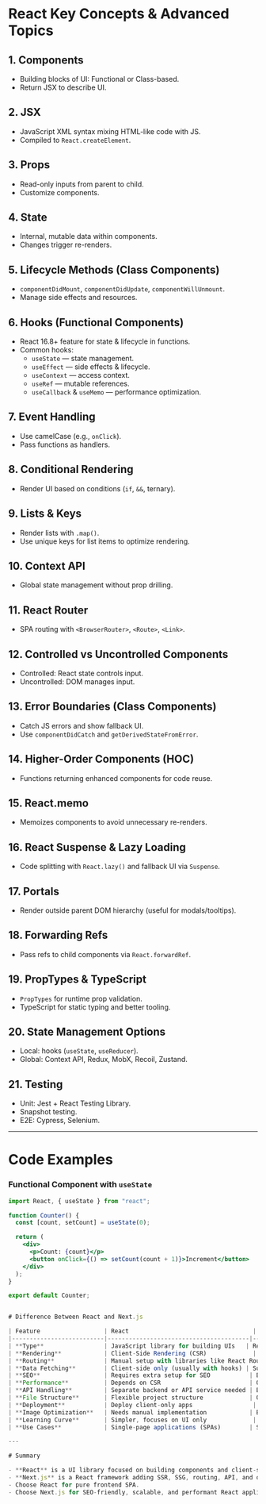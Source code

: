 # React Key Concepts & Advanced Topics

## 1. Components

- Building blocks of UI: Functional or Class-based.
- Return JSX to describe UI.

## 2. JSX

- JavaScript XML syntax mixing HTML-like code with JS.
- Compiled to `React.createElement`.

## 3. Props

- Read-only inputs from parent to child.
- Customize components.

## 4. State

- Internal, mutable data within components.
- Changes trigger re-renders.

## 5. Lifecycle Methods (Class Components)

- `componentDidMount`, `componentDidUpdate`, `componentWillUnmount`.
- Manage side effects and resources.

## 6. Hooks (Functional Components)

- React 16.8+ feature for state & lifecycle in functions.
- Common hooks:
  - `useState` — state management.
  - `useEffect` — side effects & lifecycle.
  - `useContext` — access context.
  - `useRef` — mutable references.
  - `useCallback` & `useMemo` — performance optimization.

## 7. Event Handling

- Use camelCase (e.g., `onClick`).
- Pass functions as handlers.

## 8. Conditional Rendering

- Render UI based on conditions (`if`, `&&`, ternary).

## 9. Lists & Keys

- Render lists with `.map()`.
- Use unique keys for list items to optimize rendering.

## 10. Context API

- Global state management without prop drilling.

## 11. React Router

- SPA routing with `<BrowserRouter>`, `<Route>`, `<Link>`.

## 12. Controlled vs Uncontrolled Components

- Controlled: React state controls input.
- Uncontrolled: DOM manages input.

## 13. Error Boundaries (Class Components)

- Catch JS errors and show fallback UI.
- Use `componentDidCatch` and `getDerivedStateFromError`.

## 14. Higher-Order Components (HOC)

- Functions returning enhanced components for code reuse.

## 15. React.memo

- Memoizes components to avoid unnecessary re-renders.

## 16. React Suspense & Lazy Loading

- Code splitting with `React.lazy()` and fallback UI via `Suspense`.

## 17. Portals

- Render outside parent DOM hierarchy (useful for modals/tooltips).

## 18. Forwarding Refs

- Pass refs to child components via `React.forwardRef`.

## 19. PropTypes & TypeScript

- `PropTypes` for runtime prop validation.
- TypeScript for static typing and better tooling.

## 20. State Management Options

- Local: hooks (`useState`, `useReducer`).
- Global: Context API, Redux, MobX, Recoil, Zustand.

## 21. Testing

- Unit: Jest + React Testing Library.
- Snapshot testing.
- E2E: Cypress, Selenium.

---

# Code Examples

### Functional Component with `useState`

```jsx
import React, { useState } from "react";

function Counter() {
  const [count, setCount] = useState(0);

  return (
    <div>
      <p>Count: {count}</p>
      <button onClick={() => setCount(count + 1)}>Increment</button>
    </div>
  );
}

export default Counter;


# Difference Between React and Next.js

| Feature                  | React                                   | Next.js                                       |
|--------------------------|----------------------------------------|-----------------------------------------------|
| **Type**                 | JavaScript library for building UIs   | React framework with additional features      |
| **Rendering**            | Client-Side Rendering (CSR)             | Supports SSR, SSG, ISR, and CSR                |
| **Routing**              | Manual setup with libraries like React Router | File-based automatic routing system           |
| **Data Fetching**        | Client-side only (usually with hooks) | Supports server-side data fetching (`getStaticProps`, `getServerSideProps`) and client-side fetching |
| **SEO**                  | Requires extra setup for SEO           | Built-in SEO support via SSR and SSG           |
| **Performance**          | Depends on CSR                         | Optimized with pre-rendering and code splitting |
| **API Handling**         | Separate backend or API service needed | Built-in API routes inside `/pages/api` folder |
| **File Structure**       | Flexible project structure             | Opinionated file-based routing in `/pages` folder |
| **Deployment**           | Deploy client-only apps                 | Deploy full-stack apps with serverless functions support |
| **Image Optimization**   | Needs manual implementation            | Built-in optimized `<Image />` component       |
| **Learning Curve**       | Simpler, focuses on UI only             | More features, steeper but powerful             |
| **Use Cases**            | Single-page applications (SPAs)        | Static sites, SSR apps, hybrid apps              |

---

# Summary

- **React** is a UI library focused on building components and client-side apps.
- **Next.js** is a React framework adding SSR, SSG, routing, API, and optimizations out of the box.
- Choose React for pure frontend SPA.
- Choose Next.js for SEO-friendly, scalable, and performant React applications with backend capabilities.


```
